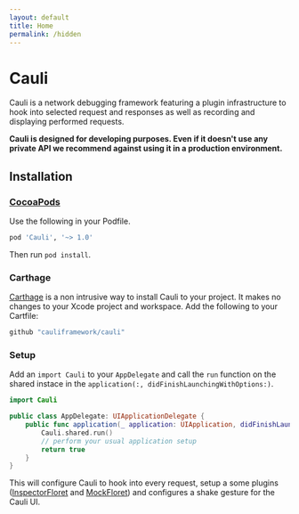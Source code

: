 ```yaml
---
layout: default
title: Home
permalink: /hidden
---
```


# Cauli

Cauli is a network debugging framework featuring a plugin infrastructure to hook into selected request and responses as well as recording and displaying performed requests.

**Cauli is designed for developing purposes. Even if it doesn't use any private API we recommend against using it in a production environment.**

## Installation
### [CocoaPods](https://cocoapods.org)

Use the following in your Podfile.

```ruby
pod 'Cauli', '~> 1.0'
```

Then run `pod install`. 

### Carthage

[Carthage](https://github.com/Carthage/Carthage) is a non intrusive way to install Cauli to your project. It makes no changes to your Xcode project and workspace. Add the following to your Cartfile:

```swift
github "cauliframework/cauli"
```

### Setup

Add an `import Cauli` to your `AppDelegate` and call the `run` function on the shared instace in the `application(:, didFinishLaunchingWithOptions:)`.

```swift
import Cauli

public class AppDelegate: UIApplicationDelegate {
    public func application(_ application: UIApplication, didFinishLaunchingWithOptions launchOptions: [UIApplicationLaunchOptionsKey: Any]?) -> Bool {
        Cauli.shared.run()
        // perform your usual application setup
        return true
    }
}
```

This will configure Cauli to hook into every request, setup a some plugins ([InspectorFloret](https://cauli.works/docs/Classes/InspectorFloret.html) and [MockFloret](https://cauli.works/docs/Classes/MockFloret.html)) and configures a shake gesture for the Cauli UI.